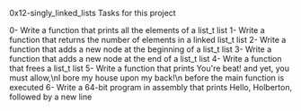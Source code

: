 0x12-singly_linked_lists
Tasks for this project

0- Write a function that prints all the elements of a list_t list
1- Write a function that returns the number of elements in a linked list_t list
2- Write a function that adds a new node at the beginning of a list_t list
3- Write a function that adds a new node at the end of a list_t list
4- Write a function that frees a list_t list
5- Write a function that prints You're beat! and yet, you must allow,\nI bore my house upon my back!\n before the main function is executed
6- Write a 64-bit program in assembly that prints Hello, Holberton, followed by a new line
